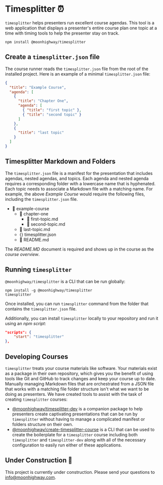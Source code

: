 # Timesplitter ⏰

`timesplitter` helps presenters run excellent course agendas. This tool is a web application that displays a presenter's entire course plan one topic at a time with timing tools to help the presenter stay on track.

```
npm install @moonhighway/timesplitter
```

## Create a `timesplitter.json` file

The course runner reads the `timesplitter.json` file from the root of the installed project. Here is an example of a minimal `timesplitter.json` file:

```json
{
  "title": "Example Course",
  "agenda": [
    {
      "title": "Chapter One",
      "agenda": [
        { "title": "first topic" },
        { "title": "second topic" }
      ]
    },
    {
      "title": "last topic"
    }
  ]
}
```

## Timesplitter Markdown and Folders

The `timesplitter.json` file is a manifest for the presentation that includes agendas, nested agendas, and topics. Each agenda and nested agenda requires a corresponding folder with a lowercase name that is hyphenated. Each topic needs to associate a Markdown file with a matching name. For example, the above _Example Course_ would require the following files, including the `timesplitter.json` file.

- 📁 example-course
  - 📁 chapter-one
    - 📄 first-topic.md
    - 📄 second-topic.md
  - 📄 last-topic.md
  - {} timesplitter.json
  - 📄 README.md

The _README.MD_ document is required and shows up in the course as the _course overview_.

## Running `timesplitter`

`@moonhighway/timesplitter` is a CLI that can be run globally:

```
npm install -g @moonhighway/timesplitter
timesplitter
```

Once installed, you can run `timesplitter` command from the folder that contains the `timesplitter.json` file.

Additionally, you can install `timesplitter` locally to your repository and run it using an _npm script_:

```json
"scripts": {
    "start": "timesplitter"
},
```

## Developing Courses

`timesplitter` treats your course materials like software. Your materials exist as a package in their own repository, which gives you the benefit of using tools like Git and GitHub to track changes and keep your course up to date. Manually managing Markdown files that are orchestrated from a JSON file that works with a matching file folder structure isn't what we want to be doing as presenters. We have created tools to assist with the task of creating `timesplitter` courses:

- [@moonhighway/timesplitter-dev](https://www.npmjs.com/package/@moonhighway/timesplitter-dev) is a companion package to help presenters create captivating presentations that can be run by `timesplitter` without having to manage a complicated manifest or folders structure on their own.
- [@moonhighway/create-timesplitter-course](https://www.npmjs.com/package/@moonhighway/timesplitter-dev) is a CLI that can be used to create the boilerplate for a `timesplitter` course including both `timesplitter` and `timesplitter-dev` along with all of the necessary configuration to easily run either of these applications.


## Under Construction 🚧

This project is currently under construction. Please send your questions to [info@moonhighway.com](info@moonhighway.com).
